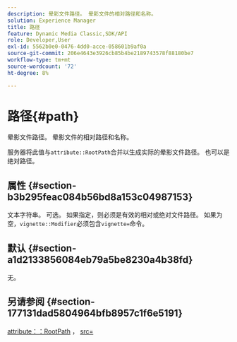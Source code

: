 ```yaml
---
description: 晕影文件路径。 晕影文件的相对路径和名称。
solution: Experience Manager
title: 路径
feature: Dynamic Media Classic,SDK/API
role: Developer,User
exl-id: 5562b0e0-0476-4dd0-acce-058601b9af0a
source-git-commit: 206e4643e3926cb85b4be2189743578f88180be7
workflow-type: tm+mt
source-wordcount: '72'
ht-degree: 8%

---
```


# 路径{#path}

晕影文件路径。 晕影文件的相对路径和名称。

服务器将此值与`attribute::RootPath`合并以生成实际的晕影文件路径。 也可以是绝对路径。

## 属性 {#section-b3b295feac084b56bd8a153c04987153}

文本字符串。 可选。 如果指定，则必须是有效的相对或绝对文件路径。 如果为空，`vignette::Modifier`必须包含`vignette=`命令。

## 默认 {#section-a1d2133856084eb79a5be8230a4b38fd}

无。

## 另请参阅 {#section-177131dad5804964bfb8957c1f6e5191}

[attribute：：RootPath](../../../../../ir-api/material-cat/image-rendering-api-ref/c-ir-material-catalog/c-ir-attributes-reference/r-ir-rootpath.md#reference-a4d7c96b62e14fcbad1740c702f160f3) ， [src=](../../../../../ir-api/http-protocol/image-rendering-api-ref/c-ir-http-protocol-ref/c-ir-http-protocol-command-reference/r-ir-src.md#reference-62c98abad22149d68d405ed6aaff8272)
